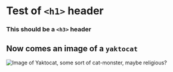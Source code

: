 # Test of `<h1>` header
### This should be a `<h3>` header

## Now comes an image of a `yaktocat`
![Image of Yaktocat, some sort of cat-monster, maybe religious?](https://octodex.github.com/images/yaktocat.png)
